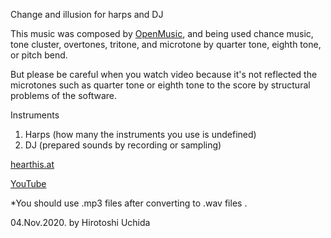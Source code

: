 Change and illusion for harps and DJ

This music was composed by [OpenMusic](https://forum.ircam.fr/projects/detail/openmusic/), and being used chance music, tone cluster, overtones, tritone, and microtone by quarter tone, eighth tone, or pitch bend.

But please be careful when you watch video because it's not reflected the microtones such as quarter tone or eighth tone to the score by structural problems of the software.

Instruments
1. Harps (how many the instruments you use is undefined)
2. DJ (prepared sounds by recording or sampling)

[hearthis.at](https://hearthis.at/hirotoshi-uchida/change-and-illusion-for-harps-and-dj/)

[YouTube](https://youtu.be/74HPaX7bHmU)

*You should use .mp3 files after converting to .wav files .

04.Nov.2020.   by  Hirotoshi Uchida
